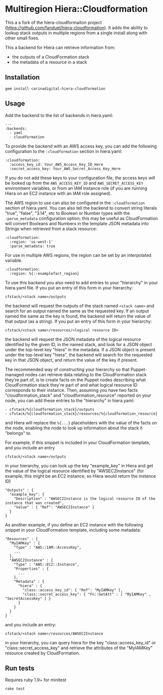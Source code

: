# Multiregion Hiera::Cloudformation

This a a fork of the hiera-cloudformaiton project (https://github.com/fanduel/hiera-cloudformation).
It adds the ability to lookup stack outputs in multiple regions from a single install along with other
small fixes.

This a backend for Hiera can retrieve information from:

* the outputs of a CloudFormation stack
* the metadata of a resource in a stack

## Installation

    gem install carinadigital-hiera-cloudformation

## Usage

Add the backend to the list of backends in hiera.yaml:

    ---
    :backends:
      - yaml
      - cloudformation

To provide the backend with an AWS access key, you can add the following configuration to the
`:cloudformation` section in hiera.yaml:

    :cloudformation:
      :access_key_id: Your_AWS_Access_Key_ID_Here
      :secret_access_key: Your_AWS_Secret_Access_Key_Here

If you do not add these keys to your configuration file, the access keys will be looked up from
the `AWS_ACCESS_KEY_ID` and `AWS_SECRET_ACCESS_KEY` environment variables, or from an IAM
instance role (if you are running Hiera on an EC2 instance with an IAM role assigned).

The AWS region to use can also be configured in the `:cloudformation` section of hiera.yaml.
You can also tell the backend to convert string literals "true", "false", "3.14", etc to Boolean
or Number types with the `:parse_metadata` configuration option; this may be useful as
CloudFormation will convert Booleans and Numbers in the template JSON metadata into Strings when
retrieved from a stack resource:

    :cloudformation:
      :region: 'us-west-1'
      :parse_metadata: true

For use in multiple AWS regions, the region can be set by an interpolated variable.

    :cloudformation:
      :region: %{::examplefact_region}

To use this backend you also need to add entries to your "hierarchy" in your hiera.yaml file.
If you put an entry of this form in your hierarchy:

    cfstack/<stack name>/outputs

the backend will request the outputs of the stack named `<stack name>` and search for an output
named the same as the requested key. If an output named the same as the key is found, the backend
will return the value of that output (as a string).
If you put an entry of this form in your hierarchy:

    cfstack/<stack name>/resources/<logical resource ID>

the backend will request the JSON metadata of the logical resource identified by the given ID,
in the named stack, and look for a JSON object under the top-level key "hiera" in the metadata.
If a JSON object is present under the top-level key "hiera", the backend will search for the
requested key in that JSON object, and return the value of the key if present.

The recommended way of constructing your hierarchy so that Puppet-managed nodes can retrieve
data relating to the CloudFormation stack they're part of, is to create facts on the Puppet nodes
describing what CloudFormation stack they're part of and what logical resource ID corresponds to
their instance. Then, assuming you have two facts "cloudformation_stack" and "cloudformation_resource"
reported on your node, you can add these entries to the "hierarchy" in hiera.yaml:

    - cfstack/%{cloudformation_stack}/outputs
    - cfstack/%{cloudformation_stack}/resources/%{cloudformation_resource}

and Hiera will replace the `%{...}` placeholders with the value of the facts on the node, enabling
the node to look up information about the stack it "belongs" to.

For example, if this snippet is included in your CloudFormation template, and you include an entry

    cfstack/<stack name>/outputs

in your hierarchy, you can look up the key "example_key" in Hiera and get the value of the logical
resource identified by "AWSEC2Instance" (for example, this might be an EC2 instance, so Hiera
would return the instance ID)

    "Outputs" : {
      "example_key": {
        "Description" : "AWSEC2Instance is the logical resource ID of the instance that was created",
        "Value" : { "Ref": "AWSEC2Instance" }
      }
    }

As another example, if you define an EC2 instance with the following snippet in your CloudFormation
template, including some metadata:

    "Resources" : {
      "MyIAMKey" : {
        "Type" : "AWS::IAM::AccessKey",
        ...
      },
      "AWSEC2Instance" : {
        "Type" : "AWS::EC2::Instance",
        "Properties" : {
          ...
        },
        "Metadata" : {
          "hiera" : {
            "class::access_key_id": { "Ref": "MyIAMKey" },
            "class::secret_access_key": { "Fn::GetAtt" : [ "MyIAMKey" , "SecretAccessKey" ] }
          }
        }
      }
    }

and you include an entry:

    cfstack/<stack name>/resources/AWSEC2Instance

in your hierarchy, you can query hiera for the key "class::access_key_id" or "class::secret_access_key"
and retrieve the attributes of the "MyIAMKey" resource created by CloudFormation.


## Run tests

Requires ruby 1.9+ for minitest

```bash
rake test
```
